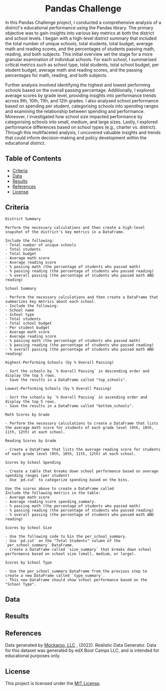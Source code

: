 <h1 align = "center"> Pandas Challenge </h1>

In this Pandas Challenge project, I conducted a comprehensive analysis of a district's educational performance using the Pandas library. The primary objective was to gain insights into various key metrics at both the district and school levels. I began with a high-level district summary that included the total number of unique schools, total students, total budget, average math and reading scores, and the percentages of students passing math, reading, and both subjects. This initial overview set the stage for a more granular examination of individual schools. For each school, I summarised critical metrics such as school type, total students, total school budget, per student budget, average math and reading scores, and the passing percentages for math, reading, and both subjects.

Further analysis involved identifying the highest and lowest performing schools based on the overall passing percentage. Additionally, I explored average scores by grade level, providing insights into performance trends across 9th, 10th, 11th, and 12th grades. I also analysed school performance based on spending per student, categorising schools into spending ranges and examining the relationship between spending and performance. Moreover, I investigated how school size impacted performance by categorising schools into small, medium, and large sizes. Lastly, I explored performance differences based on school types (e.g., charter vs. district). Through this multifaceted analysis, I uncovered valuable insights and trends that could inform decision-making and policy development within the educational district.

## Table of Contents

- [Criteria](#criteria)
- [Data](#data)
- [Results](#results)
- [References](#references)
- [License](#license)

## Criteria

```
District Summary

Perform the necessary calculations and then create a high-level snapshot of the district's key metrics in a DataFrame.

Include the following:
- Total number of unique schools
- Total students
- Total budget
- Average math score
- Average reading score
- % passing math (the percentage of students who passed math)
- % passing reading (the percentage of students who passed reading)
- % overall passing (the percentage of students who passed math AND reading)

School Summary

- Perform the necessary calculations and then create a DataFrame that summarizes key metrics about each school.
- Include the following:
- School name
- School type
- Total students
- Total school budget
- Per student budget
- Average math score
- Average reading score
- % passing math (the percentage of students who passed math)
- % passing reading (the percentage of students who passed reading)
- % overall passing (the percentage of students who passed math AND reading)

Highest-Performing Schools (by % Overall Passing)

- Sort the schools by `% Overall Passing` in descending order and display the top 5 rows.
- Save the results in a DataFrame called "top_schools".

Lowest-Performing Schools (by % Overall Passing)

- Sort the schools by `% Overall Passing` in ascending order and display the top 5 rows.
- Save the results in a DataFrame called "bottom_schools".

Math Scores by Grade

- Perform the necessary calculations to create a DataFrame that lists the average math score for students of each grade level (9th, 10th, 11th, 12th) at each school.

Reading Scores by Grade

- Create a DataFrame that lists the average reading score for students of each grade level (9th, 10th, 11th, 12th) at each school.

Scores by School Spending

- Create a table that breaks down school performance based on average spending ranges (per student)
- Use `pd.cut` to categorize spending based on the bins.

Use the scores above to create a DataFrame called
Include the following metrics in the table:
- Average math score
- Average reading score spending_summary.
- % passing math (the percentage of students who passed math)
- % passing reading (the percentage of students who passed reading)
- % overall passing (the percentage of students who passed math AND reading)

Scores by School Size

- Use the following code to bin the per_school_summary.
- Use `pd.cut` on the "Total Students" column of the `per_school_summary` DataFrame.
- Create a DataFrame called `size_summary` that breaks down school performance based on school size (small, medium, or large).

Scores by School Type

- Use the per_school_summary DataFrame from the previous step to create a new DataFrame called `type_summary`.
- This new DataFrame should show school performance based on the "School Type".
```

## Data

## Results

## References

Data generated by [Mockaroo, LLC](https://mockaroo.com/) , (2022). Realistic Data Generator. Data for this dataset was generated by edX Boot Camps LLC, and is intended for educational purposes only.

## License

This project is licensed under the [MIT License](https://github.com/Yukitoshi12345/Pandas-Challenge/blob/main/LICENSE).
